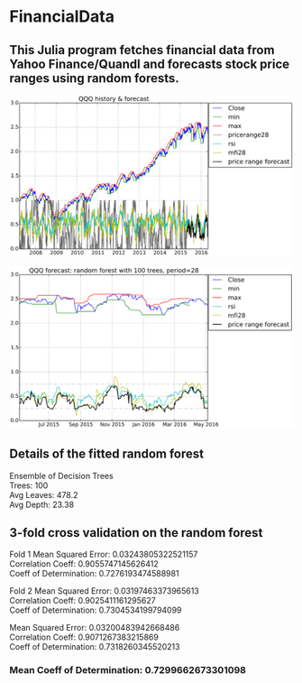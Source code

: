 # FinancialData

## This Julia program fetches financial data from Yahoo Finance/Quandl and forecasts stock price ranges using random forests.

![History and forecast of price range index of QQQ](qqq_history.png)

![1 year forecast of price range index of QQQ](qqq_forecast.png)

## Details of the fitted random forest

Ensemble of Decision Trees  
Trees:      100  
Avg Leaves: 478.2  
Avg Depth:  23.38  

## 3-fold cross validation on the random forest

Fold 1
Mean Squared Error:     0.03243805322521157  
Correlation Coeff:      0.9055747145626412  
Coeff of Determination: 0.7276193474588981  

Fold 2
Mean Squared Error:     0.03197463373965613  
Correlation Coeff:      0.9025411161295627  
Coeff of Determination: 0.7304534199794099  

Mean Squared Error:     0.03200483942668486  
Correlation Coeff:      0.9071267383215869  
Coeff of Determination: 0.7318260345520213  

### Mean Coeff of Determination: 0.7299662673301098
